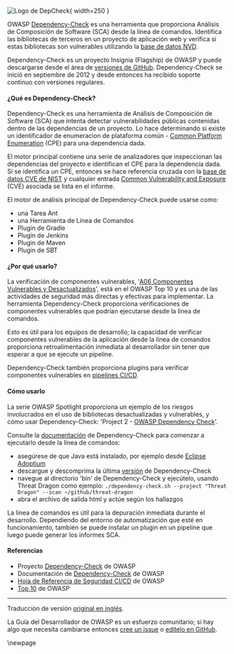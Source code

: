 ![Logo de DepCheck](../../../assets/images/logos/depcheck.png "OWASP Dependency-Check"){ width=250 }

OWASP [Dependency-Check][depcheck] es una herramienta que proporciona Análisis de Composición de Software (SCA)
desde la línea de comandos.
Identifica las bibliotecas de terceros en un proyecto de aplicación web
y verifica si estas bibliotecas son vulnerables utilizando la [base de datos NVD][nist-db].

Dependency-Check es un proyecto Insignia (Flagship) de OWASP y puede descargarse desde el área
de [versiones de GitHub][depcheck-download].
Dependency-Check se inició en septiembre de 2012 y desde entonces ha recibido soporte continuo con versiones regulares.

#### ¿Qué es Dependency-Check?

Dependency-Check es una herramienta de Análisis de Composición de Software (SCA) que intenta detectar
vulnerabilidades públicas contenidas dentro de las dependencias de un proyecto.
Lo hace determinando si existe un identificador de enumeracion de plataforma común - [Common Platform Enumeration][cpe]
(CPE) para una dependencia dada.

El motor principal contiene una serie de analizadores que inspeccionan las dependencias del proyecto
e identifican el CPE para la dependencia dada.
Si se identifica un CPE, entonces se hace referencia cruzada con la [base de datos CVE de NIST][nist-db]
y cualquier entrada [Common Vulnerability and Exposure][cve] (CVE) asociada se lista en el informe.

El motor de análisis principal de Dependency-Check puede usarse como:

* una Tarea Ant
* una Herramienta de Línea de Comandos
* Plugin de Gradle
* Plugin de Jenkins
* Plugin de Maven
* Plugin de SBT

#### ¿Por qué usarlo?

La verificación de componentes vulnerables, '[A06 Componentes Vulnerables y Desactualizados][a06]', está en el OWASP Top 10
y es una de las actividades de seguridad más directas y efectivas para implementar.
La herramienta Dependency-Check proporciona verificaciones de componentes vulnerables
que podrían ejecutarse desde la línea de comandos.

Esto es útil para los equipos de desarrollo; la capacidad de verificar componentes vulnerables
de la aplicación desde la línea de comandos
proporciona retroalimentación inmediata al desarrollador sin tener que esperar a que se ejecute un pipeline.

Dependency-Check también proporciona plugins para verificar componentes vulnerables en [pipelines CI/CD][cscicd].

#### Cómo usarlo

La serie OWASP Spotlight proporciona un ejemplo de los riesgos involucrados en el uso de bibliotecas desactualizadas
y vulnerables, y cómo usar Dependency-Check: 'Project 2 - [OWASP Dependency Check][spotlight02]'.

Consulte la [documentación][depcheck-docs] de Dependency-Check para comenzar a ejecutarlo desde la línea de comandos:

* asegúrese de que Java está instalado, por ejemplo desde [Eclipse Adoptium][adoptium]
* descargue y descomprima la última [versión][depcheck-download] de Dependency-Check
* navegue al directorio 'bin' de Dependency-Check y ejecútelo, usando Threat Dragon como ejemplo:
  `./dependency-check.sh --project "Threat Dragon" --scan ~/github/threat-dragon`
* abra el archivo de salida html y actúe según los hallazgos

La línea de comandos es útil para la depuración inmediata durante el desarrollo.
Dependiendo del entorno de automatización que esté en funcionamiento, también se puede instalar un plugin
en un pipeline que luego puede generar los informes SCA.

#### Referencias

* Proyecto [Dependency-Check][depcheck] de OWASP
* Documentación de [Dependency-Check][depcheck-docs] de OWASP
* [Hoja de Referencia de Seguridad CI/CD][cscicd] de OWASP
* [Top 10][a06] de OWASP

----

Traducción de versión [original en inglés][en070201].

La Guía del Desarrollador de OWASP es un esfuerzo comunitario;
si hay algo que necesita cambiarse entonces [cree un issue][issue070201] o [edítelo en GitHub][edit070201].

[a06]: https://owasp.org/Top10/A06_2021-Vulnerable_and_Outdated_Components/
[adoptium]: https://adoptium.net/
[cpe]: https://nvd.nist.gov/products/cpe
[cscicd]: https://cheatsheetseries.owasp.org/cheatsheets/CI_CD_Security_Cheat_Sheet
[cve]: https://cve.mitre.org/
[depcheck]: https://owasp.org/www-project-dependency-check/
[depcheck-docs]: https://jeremylong.github.io/DependencyCheck/
[depcheck-download]: https://github.com/jeremylong/DependencyCheck/releases
[edit070201]: https://github.com/OWASP/DevGuide/blob/main/docs/es/05-implementation/02-dependencies/01-dependency-check.md
[en070201]: https://devguide.owasp.org/en/05-implementation/02-dependencies/01-dependency-check/
[issue070201]: https://github.com/OWASP/DevGuide/issues/new?labels=content&template=request.md&title=Update:%2005-implementation/02-dependencies/01-dependency-check
[nist-db]: https://nvd.nist.gov/
[spotlight02]: https://youtu.be/YAXf3TaAYeA

\newpage
